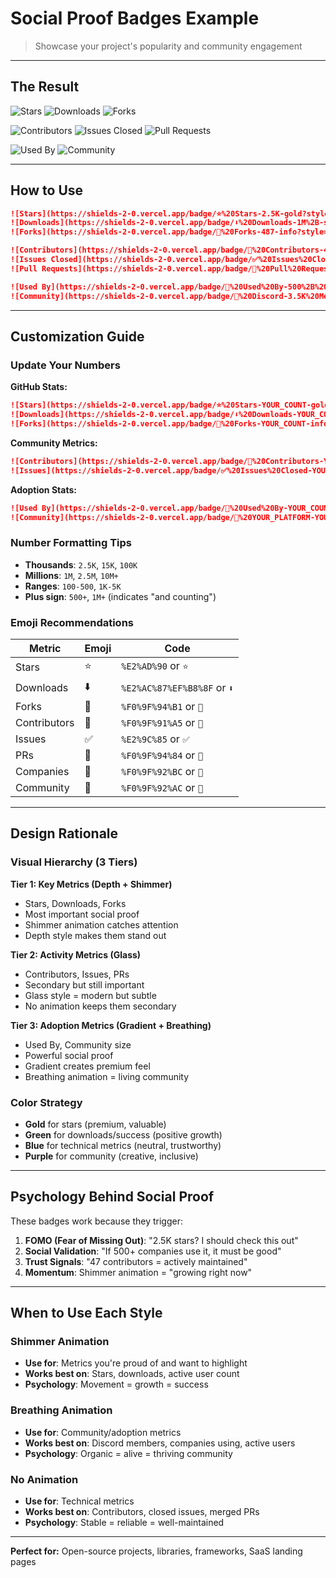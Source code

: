 # Social Proof Badges Example

> Showcase your project's popularity and community engagement

---

## The Result

![Stars](https://shields-2-0.vercel.app/badge/⭐%20Stars-2.5K-gold?style=depth&animate=shimmer)
![Downloads](https://shields-2-0.vercel.app/badge/⬇️%20Downloads-1M%2B-success?style=depth&animate=shimmer)
![Forks](https://shields-2-0.vercel.app/badge/🔱%20Forks-487-info?style=depth&animate=shimmer)

![Contributors](https://shields-2-0.vercel.app/badge/👥%20Contributors-47-purple?style=glass)
![Issues Closed](https://shields-2-0.vercel.app/badge/✅%20Issues%20Closed-1.2K-success?style=glass)
![Pull Requests](https://shields-2-0.vercel.app/badge/🔄%20Pull%20Requests-234-info?style=glass)

![Used By](https://shields-2-0.vercel.app/badge/💼%20Used%20By-500%2B%20Companies-blueviolet?style=gradient&animate=breathing)
![Community](https://shields-2-0.vercel.app/badge/💬%20Discord-3.5K%20Members-blueviolet?style=gradient&animate=breathing)

---

## How to Use

```markdown
![Stars](https://shields-2-0.vercel.app/badge/⭐%20Stars-2.5K-gold?style=depth&animate=shimmer)
![Downloads](https://shields-2-0.vercel.app/badge/⬇️%20Downloads-1M%2B-success?style=depth&animate=shimmer)
![Forks](https://shields-2-0.vercel.app/badge/🔱%20Forks-487-info?style=depth&animate=shimmer)

![Contributors](https://shields-2-0.vercel.app/badge/👥%20Contributors-47-purple?style=glass)
![Issues Closed](https://shields-2-0.vercel.app/badge/✅%20Issues%20Closed-1.2K-success?style=glass)
![Pull Requests](https://shields-2-0.vercel.app/badge/🔄%20Pull%20Requests-234-info?style=glass)

![Used By](https://shields-2-0.vercel.app/badge/💼%20Used%20By-500%2B%20Companies-blueviolet?style=gradient&animate=breathing)
![Community](https://shields-2-0.vercel.app/badge/💬%20Discord-3.5K%20Members-blueviolet?style=gradient&animate=breathing)
```

---

## Customization Guide

### Update Your Numbers

**GitHub Stats:**
```markdown
![Stars](https://shields-2-0.vercel.app/badge/⭐%20Stars-YOUR_COUNT-gold?style=depth&animate=shimmer)
![Downloads](https://shields-2-0.vercel.app/badge/⬇️%20Downloads-YOUR_COUNT-success?style=depth&animate=shimmer)
![Forks](https://shields-2-0.vercel.app/badge/🔱%20Forks-YOUR_COUNT-info?style=depth&animate=shimmer)
```

**Community Metrics:**
```markdown
![Contributors](https://shields-2-0.vercel.app/badge/👥%20Contributors-YOUR_COUNT-purple?style=glass)
![Issues](https://shields-2-0.vercel.app/badge/✅%20Issues%20Closed-YOUR_COUNT-success?style=glass)
```

**Adoption Stats:**
```markdown
![Used By](https://shields-2-0.vercel.app/badge/💼%20Used%20By-YOUR_COUNT%20Companies-blueviolet?style=gradient&animate=breathing)
![Community](https://shields-2-0.vercel.app/badge/💬%20YOUR_PLATFORM-YOUR_COUNT%20Members-blueviolet?style=gradient&animate=breathing)
```

### Number Formatting Tips

- **Thousands**: `2.5K`, `15K`, `100K`
- **Millions**: `1M`, `2.5M`, `10M+`
- **Ranges**: `100-500`, `1K-5K`
- **Plus sign**: `500+`, `1M+` (indicates "and counting")

### Emoji Recommendations

| Metric | Emoji | Code |
|--------|-------|------|
| Stars | ⭐ | `%E2%AD%90` or `⭐` |
| Downloads | ⬇️ | `%E2%AC%87%EF%B8%8F` or `⬇️` |
| Forks | 🔱 | `%F0%9F%94%B1` or `🔱` |
| Contributors | 👥 | `%F0%9F%91%A5` or `👥` |
| Issues | ✅ | `%E2%9C%85` or `✅` |
| PRs | 🔄 | `%F0%9F%94%84` or `🔄` |
| Companies | 💼 | `%F0%9F%92%BC` or `💼` |
| Community | 💬 | `%F0%9F%92%AC` or `💬` |

---

## Design Rationale

### Visual Hierarchy (3 Tiers)

**Tier 1: Key Metrics (Depth + Shimmer)**
- Stars, Downloads, Forks
- Most important social proof
- Shimmer animation catches attention
- Depth style makes them stand out

**Tier 2: Activity Metrics (Glass)**
- Contributors, Issues, PRs
- Secondary but still important
- Glass style = modern but subtle
- No animation keeps them secondary

**Tier 3: Adoption Metrics (Gradient + Breathing)**
- Used By, Community size
- Powerful social proof
- Gradient creates premium feel
- Breathing animation = living community

### Color Strategy

- **Gold** for stars (premium, valuable)
- **Green** for downloads/success (positive growth)
- **Blue** for technical metrics (neutral, trustworthy)
- **Purple** for community (creative, inclusive)

---

## Psychology Behind Social Proof

These badges work because they trigger:

1. **FOMO (Fear of Missing Out)**: "2.5K stars? I should check this out"
2. **Social Validation**: "If 500+ companies use it, it must be good"
3. **Trust Signals**: "47 contributors = actively maintained"
4. **Momentum**: Shimmer animation = "growing right now"

---

## When to Use Each Style

### Shimmer Animation
- **Use for**: Metrics you're proud of and want to highlight
- **Works best on**: Stars, downloads, active user count
- **Psychology**: Movement = growth = success

### Breathing Animation
- **Use for**: Community/adoption metrics
- **Works best on**: Discord members, companies using, active users
- **Psychology**: Organic = alive = thriving community

### No Animation
- **Use for**: Technical metrics
- **Works best on**: Contributors, closed issues, merged PRs
- **Psychology**: Stable = reliable = well-maintained

---

**Perfect for:** Open-source projects, libraries, frameworks, SaaS landing pages